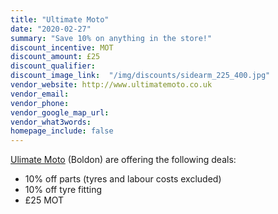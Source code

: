 ```yaml
---
title: "Ultimate Moto"
date: "2020-02-27"
summary: "Save 10% on anything in the store!"
discount_incentive: MOT
discount_amount: £25
discount_qualifier: 
discount_image_link:  "/img/discounts/sidearm_225_400.jpg"
vendor_website: http://www.ultimatemoto.co.uk
vendor_email:
vendor_phone:
vendor_google_map_url:
vendor_what3words:
homepage_include: false
---
```


[Ulimate Moto](http://www.ultimatemoto.co.uk "Go to Ultimate Moto website") (Boldon) are offering the following deals:

* 10% off parts (tyres and labour costs excluded)
* 10% off tyre fitting
* £25 MOT
